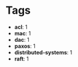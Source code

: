 # Tags

- **acl**: 1
- **mac**: 1
- **dac**: 1
- **paxos**: 1
- **distributed-systems**: 1
- **raft**: 1
